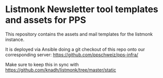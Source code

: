 # Listmonk Newsletter tool templates and assets for PPS

This repository contains the assets and mail templates for the listmonk instance.

It is deployed via Ansible doing a git checkout of this repo onto our corresponding server:
https://github.com/ppschweiz/pps-infra/

Make sure to keep this in sync with https://github.com/knadh/listmonk/tree/master/static